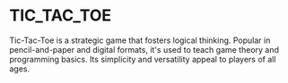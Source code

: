 # TIC_TAC_TOE
Tic-Tac-Toe is a strategic game that fosters logical thinking. Popular in pencil-and-paper and digital formats, it's used to teach game theory and programming basics. Its simplicity and versatility appeal to players of all ages.
